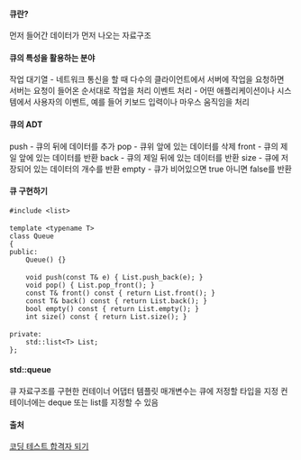 <h4 id="큐란">큐란?</h4>
<blockquote>
</blockquote>
<p>먼저 들어간 데이터가 먼저 나오는 자료구조</p>
<h4 id="큐의-특성을-활용하는-분야">큐의 특성을 활용하는 분야</h4>
<blockquote>
</blockquote>
<p>작업 대기열 - 네트워크 통신을 할 때 다수의 클라이언트에서 서버에 작업을 요청하면 서버는 요청이 들어온 순서대로 작업을 처리
이벤트 처리 - 어떤 애플리케이션이나 시스템에서 사용자의 이벤트, 예를 들어 키보드 입력이나 마우스 움직임을 처리</p>
<h4 id="큐의-adt">큐의 ADT</h4>
<blockquote>
</blockquote>
<p>push - 큐의 뒤에 데이터를 추가
pop - 큐위 앞에 있는 데이터를 삭제
front - 큐의 제일 앞에 있는 데이터를 반환
back - 큐의 제일 뒤에 있는 데이터를 반환
size - 큐에 저장되어 있는 데이터의 개수를 반환
empty - 큐가 비어있으면 true 아니면 false를 반환</p>
<h4 id="큐-구현하기">큐 구현하기</h4>
<blockquote>
</blockquote>
<pre><code class="language-cpp">#include &lt;list&gt;
ㅤ
template &lt;typename T&gt;
class Queue
{
public:
    Queue() {}
    ㅤ
    void push(const T&amp; e) { List.push_back(e); }
    void pop() { List.pop_front(); }
    const T&amp; front() const { return List.front(); }
    const T&amp; back() const { return List.back(); }
    bool empty() const { return List.empty(); }
    int size() const { return List.size(); }
    ㅤ
private:
    std::list&lt;T&gt; List;
};</code></pre>
<h4 id="stdqueue">std::queue</h4>
<blockquote>
</blockquote>
<p>큐 자료구조를 구현한 컨테이너 어댑터
템플릿 매개변수는 큐에 저정할 타입을 지정
컨테이너에는 deque 또는 list를 지정할 수 있음</p>
<h4 id="출처">출처</h4>
<blockquote>
</blockquote>
<p><a href="https://www.inflearn.com/course/cpp-%EC%BD%94%EB%94%A9%ED%85%8C%EC%8A%A4%ED%8A%B8-%ED%95%A9%EA%B2%A9">코딩 테스트 합격자 되기</a></p>